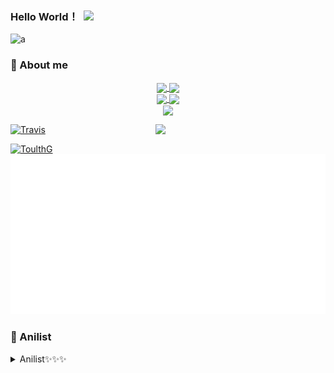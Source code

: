 ### Hello World！ &nbsp;<img src="https://github.com/TheDudeThatCode/TheDudeThatCode/blob/master/Assets/Earth.gif" width="23px"> <a id="a">
![a](https://capsule-render.vercel.app/api?type=waving&height=200&text=GoodDay!&fontAlign=80&fontAlignY=40&color=gradient)

### 📮 About me

<div align="center">
    <a href="https://twitter.com/GToulth"><img align="center" src="https://img.shields.io/badge/twitter-1DA1F2.svg?style=for-the-badge&logo=twitter&logoColor=ffffff">
    <a href="https://steamcommunity.com/id/FengirkG/"><img align="center" src="https://img.shields.io/badge/Steam-1101981821?style=for-the-badge&logo=steam&logoColor=white"><br>
    <a href="https://steamcommunity.com/id/FengirkG/"><img align="center" src="https://img.shields.io/badge/Counter_Strike-000000?style=for-the-badge&logo=counter-strike&logoColor=white">
    <a href="mailto:gxf1034512354@gmail.com"><img align="center" src="https://img.shields.io/badge/-gmail-c14438?style=for-the-badge&logo=Gmail&logoColor=ffffff"><br>
  <a href="https://count.getloli.com"><img align="center" src="https://count.getloli.com/get/@ToulthG?theme=rule34">
</div>
  
![Travis](https://steam-stat.vercel.app/api?profileName=FengirkG)
[<img align="right" width="54%" src="https://github-readme-stats.vercel.app/api?username=ToulthG&bg_color=30,e96443,904e95&title_color=fff&text_color=fff">](https://github.com/anuraghazra/github-readme-stats)

[![ToulthG](https://github-profile-trophy.vercel.app/?username=ToulthG&theme=onedark)](https://github.com/ToulthG/github-profile-trophy)
<img src="https://github.com/lowlighter/lowlighter/blob/master/metrics.plugin.anilist.characters.svg">
### 🎈 Anilist
  <details><summary>Anilist✨✨✨</summary>
  <td align="center">
    <img src="https://github.com/lowlighter/lowlighter/blob/master/metrics.plugin.anilist.svg">
    <details><summary>Manga version</summary>
      <img src="https://github.com/lowlighter/lowlighter/blob/master/metrics.plugin.anilist.manga.svg">
    </details>
    <img width="900" height="1" alt="">
  </td>
</details>
